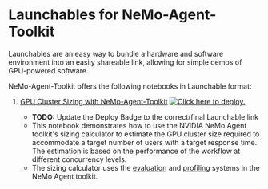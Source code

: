 # Launchables for NeMo-Agent-Toolkit

Launchables are an easy way to bundle a hardware and software environment into an easily shareable link, allowing for simple demos of GPU-powered software. 

NeMo-Agent-Toolkit offers the following notebooks in Launchable format: 

1. [GPU Cluster Sizing with NeMo-Agent-Toolkit](https://github.com/nv-edwli/NeMo-Agent-Toolkit/blob/develop/examples/notebooks/launchables/GPU_Cluster_Sizing_with_NeMo_Agent_Toolkit.ipynb) [![ Click here to deploy.](https://brev-assets.s3.us-west-1.amazonaws.com/nv-lb-dark.svg)](https://brev.nvidia.com/launchable/deploy?launchableID=env-31vuPuKGq9uMQg4SkwBnSJYFOqN)

    * **TODO:** Update the Deploy Badge to the correct/final Launchable link
    * This notebook demonstrates how to use the NVIDIA NeMo Agent toolkit's sizing calculator to estimate the GPU cluster size required to accommodate a target number of users with a target response time. The estimation is based on the performance of the workflow at different concurrency levels.
    * The sizing calculator uses the [evaluation](https://docs.nvidia.com/nemo/agent-toolkit/latest/workflows/evaluate.html) and [profiling](https://docs.nvidia.com/nemo/agent-toolkit/latest/workflows/profiler.html) systems in the NeMo Agent toolkit.
